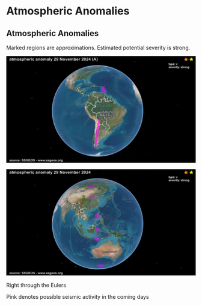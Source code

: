 # Atmospheric Anomalies

## Atmospheric Anomalies

Marked regions are approximations. Estimated potential severity is strong.

![](img/photo_6066@30-11-2024_19-15-16.jpg)

![](img/photo_6067@30-11-2024_19-15-16.jpg)

Right through the Eulers

Pink denotes possible seismic activity in the coming days
